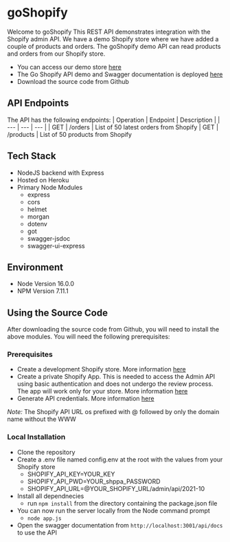# goShopify

Welcome to goShopify
This REST API demonstrates integration with the Shopify admin API.  We have a demo Shopify store where we have added a couple of products and orders. The goShopify demo API can read products and orders from our  Shopify store.

- You can access our demo store <a href="https://springback-store.myshopify.com/" target="_blank">here</a>
- The Go Shopify API demo and Swagger documentation is deployed <a href="https://mysterious-ravine-35694.herokuapp.com/api/docs" target="_blank">here</a>
- Download the source code from Github

## API Endpoints
The API has the following endpoints:
| Operation | Endpoint |  Description |
| --- | --- | --- |
| GET | /orders | List of 50 latest orders from Shopify
| GET | /products | List of 50 products from Shopify
 
## Tech Stack
- NodeJS backend with Express
- Hosted on Heroku
- Primary Node Modules
  - express
  - cors
  - helmet
  - morgan
  - dotenv
  - got
  - swagger-jsdoc
  - swagger-ui-express

## Environment
- Node Version 16.0.0
- NPM Version 7.11.1

## Using the Source Code
After downloading the source code from Github, you will need to install the above modules. You will need the following prerequisites:

### Prerequisites
- Create a development Shopify store. More information <a href="https://help.shopify.com/en/partners/dashboard/managing-stores/development-stores" target="_blank">here</a>
- Create a private Shopify App. This is needed to access the Admin API using basic authentication and does not undergo the review process. The app will work only for your store. More information <a href="https://help.shopify.com/en/manual/apps/private-apps" target="_blank">here</a>
- Generate API credentials. More information <a href="https://shopify.dev/apps/auth/basic-http#:~:text=Generate%20API%20credentials,-After%20the%20store&text=From%20your%20Shopify%20admin%2C%20go,and%20a%20contact%20email%20address." target="_blank">here</a>

*Note:* The Shopify API URL os prefixed with @ followed by only the domain name without the WWW

### Local Installation
- Clone the repository
- Create a .env file named config.env at the root with the values from your Shopify store
  - SHOPIFY_API_KEY=YOUR_KEY
  - SHOPIFY_API_PWD=YOUR_shppa_PASSWORD
  - SHOPIFY_API_URL=@YOUR_SHOPIFY_URL/admin/api/2021-10
- Install all dependnecies
  - run `npm install` from the directory containing the package.json file
- You can now run the server locally from the Node command prompt
  - `node app.js`
- Open the swagger documentation from `http://localhost:3001/api/docs` to use the API

